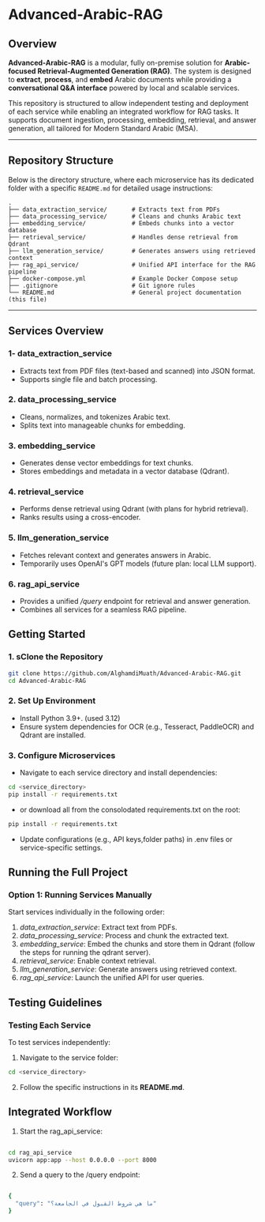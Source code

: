 # Advanced-Arabic-RAG

## Overview
**Advanced-Arabic-RAG** is a modular, fully on-premise solution for **Arabic-focused Retrieval-Augmented Generation (RAG)**. The system is designed to **extract**, **process**, and **embed** Arabic documents while providing a **conversational Q&A interface** powered by local and scalable services.

This repository is structured to allow independent testing and deployment of each service while enabling an integrated workflow for RAG tasks. It supports document ingestion, processing, embedding, retrieval, and answer generation, all tailored for Modern Standard Arabic (MSA).

---

## Repository Structure
Below is the directory structure, where each microservice has its dedicated folder with a specific `README.md` for detailed usage instructions:

```plaintext
.
├── data_extraction_service/       # Extracts text from PDFs
├── data_processing_service/       # Cleans and chunks Arabic text
├── embedding_service/             # Embeds chunks into a vector database
├── retrieval_service/             # Handles dense retrieval from Qdrant
├── llm_generation_service/        # Generates answers using retrieved context
├── rag_api_service/               # Unified API interface for the RAG pipeline
├── docker-compose.yml             # Example Docker Compose setup
├── .gitignore                     # Git ignore rules
└── README.md                      # General project documentation (this file)
```
---

## Services Overview
### 1- data_extraction_service

- Extracts text from PDF files (text-based and scanned) into JSON format.
- Supports single file and batch processing.

### 2. data_processing_service

- Cleans, normalizes, and tokenizes Arabic text.
- Splits text into manageable chunks for embedding.

### 3. embedding_service

- Generates dense vector embeddings for text chunks.
- Stores embeddings and metadata in a vector database (Qdrant).

### 4. retrieval_service

- Performs dense retrieval using Qdrant (with plans for hybrid retrieval).
- Ranks results using a cross-encoder.

### 5. llm_generation_service

- Fetches relevant context and generates answers in Arabic.
- Temporarily uses OpenAI's GPT models (future plan: local LLM support).

### 6. rag_api_service

- Provides a unified _/query_ endpoint for retrieval and answer generation.
- Combines all services for a seamless RAG pipeline.

## Getting Started
### 1. sClone the Repository
```bash
git clone https://github.com/AlghamdiMuath/Advanced-Arabic-RAG.git
cd Advanced-Arabic-RAG
```
### 2. Set Up Environment
- Install Python 3.9+. (used 3.12)
- Ensure system dependencies for OCR (e.g., Tesseract, PaddleOCR) and Qdrant are installed.

### 3. Configure Microservices
- Navigate to each service directory and install dependencies:
```bash
cd <service_directory>
pip install -r requirements.txt
```
- or download all from the consolodated requirements.txt on the root:
```bash
pip install -r requirements.txt
```
- Update configurations (e.g., API keys,folder paths) in .env files or service-specific settings.

## Running the Full Project
### Option 1: Running Services Manually
Start services individually in the following order:

1. _data_extraction_service_: Extract text from PDFs.
2. _data_processing_service_: Process and chunk the extracted text.
3. _embedding_service_: Embed the chunks and store them in Qdrant (follow the steps for running the qdrant server).
4. _retrieval_service_: Enable context retrieval.
5. _llm_generation_service_: Generate answers using retrieved context.
6. _rag_api_service_: Launch the unified API for user queries.

## Testing Guidelines
### Testing Each Service
To test services independently:
1. Navigate to the service folder:
```bash
cd <service_directory>
```
2. Follow the specific instructions in its **README.md**.

## Integrated Workflow
1. Start the rag_api_service:
```bash

cd rag_api_service
uvicorn app:app --host 0.0.0.0 --port 8000
```

2. Send a query to the /query endpoint:
```bash

{
  "query": "ما هي شروط القبول في الجامعة؟"
}
```

